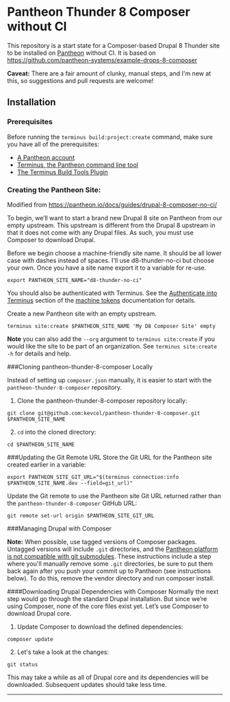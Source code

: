 # Pantheon Thunder 8 Composer without CI

This repository is a start state for a Composer-based Drupal 8 Thunder site to be installed on [Pantheon](https://pantheon.io/) without CI. It is based on https://github.com/pantheon-systems/example-drops-8-composer

**Caveat:** There are a fair amount of clunky, manual steps, and I'm new at this, so suggestions and pull requests are welcome!


## Installation

### Prerequisites

Before running the `terminus build:project:create` command, make sure you have all of the prerequisites:

* [A Pantheon account](https://dashboard.pantheon.io/register)
* [Terminus, the Pantheon command line tool](https://pantheon.io/docs/terminus/install/)
* [The Terminus Build Tools Plugin](https://github.com/pantheon-systems/terminus-build-tools-plugin)


### Creating the Pantheon Site:
Modified from https://pantheon.io/docs/guides/drupal-8-composer-no-ci/

To begin, we’ll want to start a brand new Drupal 8 site on Pantheon from our empty upstream. This upstream is different from the Drupal 8 upstream in that it does not come with any Drupal files. As such, you must use Composer to download Drupal.

Before we begin choose a machine-friendly site name. It should be all lower case with dashes instead of spaces. I'll use d8-thunder-no-ci but choose your own. Once you have a site name export it to a variable for re-use.

```
export PANTHEON_SITE_NAME="d8-thunder-no-ci"
```

You should also be authenticated with Terminus. See the [Authenticate into Terminus](https://pantheon.io/docs/machine-tokens/#authenticate-into-terminus) section of the [machine tokens](https://pantheon.io/docs/machine-tokens/) documentation for details.

Create a new Pantheon site with an empty upstream.

```
terminus site:create $PANTHEON_SITE_NAME 'My D8 Composer Site' empty
```

**Note** you can also add the `--org` argument to `terminus site:create` if you would like the site to be part of an organization. See `terminus site:create -h` for details and help.


###Cloning pantheon-thunder-8-composer Locally

Instead of setting up `composer.json` manually, it is easier to start with the `pantheon-thunder-8-composer` repository.

1. Clone the pantheon-thunder-8-composer repository locally:

```
git clone git@github.com:kevcol/pantheon-thunder-8-composer.git $PANTHEON_SITE_NAME
```

2. `cd` into the cloned directory:

```
cd $PANTHEON_SITE_NAME
```

###Updating the Git Remote URL
Store the Git URL for the Pantheon site created earlier in a variable:

```
export PANTHEON_SITE_GIT_URL="$(terminus connection:info $PANTHEON_SITE_NAME.dev --field=git_url)"
```

Update the Git remote to use the Pantheon site Git URL returned rather than the `pantheon-thunder-8-composer` GitHub URL:

```
git remote set-url origin $PANTHEON_SITE_GIT_URL
```

###Managing Drupal with Composer

**Note:** When possible, use tagged versions of Composer packages. Untagged versions will include `.git` directories, and the [Pantheon platform is not compatible with git submodules](https://pantheon.io/docs/git-faq/#does-pantheon-support-git-submodules). These instructions include a step where you'll manually remove some `.git` directories, be sure to put them back again after you push your commit up to Pantheon (see instructions below). To do this, remove the vendor directory and run composer install.

####Downloading Drupal Dependencies with Composer
Normally the next step would go through the standard Drupal installation. But since we’re using Composer, none of the core files exist yet. Let’s use Composer to download Drupal core.

1. Update Composer to download the defined dependencies:

```
composer update
```

2. Let's take a look at the changes:

```
git status
```



This may take a while as all of Drupal core and its dependencies will be downloaded. Subsequent updates should take less time.

------
